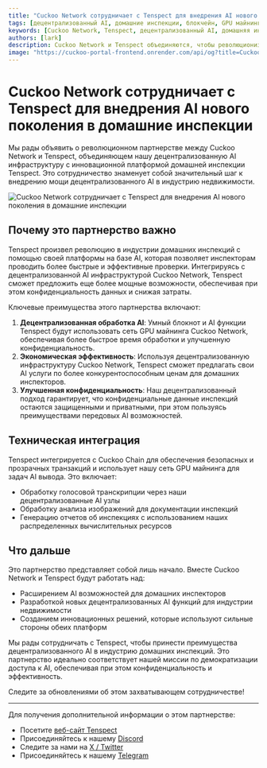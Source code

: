 ```yaml
---
title: "Cuckoo Network сотрудничает с Tenspect для внедрения AI нового поколения в домашние инспекции"
tags: [децентрализованный AI, домашние инспекции, блокчейн, GPU майнинг, технологии недвижимости]
keywords: [Cuckoo Network, Tenspect, децентрализованный AI, домашняя инспекция, блокчейн, GPU майнинг, AI инфраструктура]
authors: [lark]
description: Cuckoo Network и Tenspect объединяются, чтобы революционизировать индустрию домашних инспекций, интегрируя децентрализованную AI инфраструктуру, улучшая конфиденциальность и снижая затраты с помощью блокчейна и технологии GPU майнинга.
image: "https://cuckoo-portal-frontend.onrender.com/api/og?title=Cuckoo%20Network%20сотрудничает%20с%20Tenspect%20для%20внедрения%20AI%20нового%20поколения%20в%20домашние%20инспекции"
---
```


# Cuckoo Network сотрудничает с Tenspect для внедрения AI нового поколения в домашние инспекции

Мы рады объявить о революционном партнерстве между Cuckoo Network и Tenspect, объединяющем нашу децентрализованную AI инфраструктуру с инновационной платформой домашней инспекции Tenspect. Это сотрудничество знаменует собой значительный шаг к внедрению мощи децентрализованного AI в индустрию недвижимости.

![Cuckoo Network сотрудничает с Tenspect для внедрения AI нового поколения в домашние инспекции](https://cuckoo-portal-frontend.onrender.com/api/og?title=Cuckoo%20Network%20сотрудничает%20с%20Tenspect%20для%20внедрения%20AI%20нового%20поколения%20в%20домашние%20инспекции)

## Почему это партнерство важно

Tenspect произвел революцию в индустрии домашних инспекций с помощью своей платформы на базе AI, которая позволяет инспекторам проводить более быстрые и эффективные проверки. Интегрируясь с децентрализованной AI инфраструктурой Cuckoo Network, Tenspect сможет предложить еще более мощные возможности, обеспечивая при этом конфиденциальность данных и снижая затраты.

Ключевые преимущества этого партнерства включают:

1. **Децентрализованная обработка AI**: Умный блокнот и AI функции Tenspect будут использовать сеть GPU майнинга Cuckoo Network, обеспечивая более быстрое время обработки и улучшенную конфиденциальность.
2. **Экономическая эффективность**: Используя децентрализованную инфраструктуру Cuckoo Network, Tenspect сможет предлагать свои AI услуги по более конкурентоспособным ценам для домашних инспекторов.
3. **Улучшенная конфиденциальность**: Наш децентрализованный подход гарантирует, что конфиденциальные данные инспекций остаются защищенными и приватными, при этом пользуясь преимуществами передовых AI возможностей.

## Техническая интеграция

Tenspect интегрируется с Cuckoo Chain для обеспечения безопасных и прозрачных транзакций и использует нашу сеть GPU майнинга для задач AI вывода. Это включает:

- Обработку голосовой транскрипции через наши децентрализованные AI узлы
- Обработку анализа изображений для документации инспекций
- Генерацию отчетов об инспекциях с использованием наших распределенных вычислительных ресурсов

## Что дальше

Это партнерство представляет собой лишь начало. Вместе Cuckoo Network и Tenspect будут работать над:

- Расширением AI возможностей для домашних инспекторов
- Разработкой новых децентрализованных AI функций для индустрии недвижимости
- Созданием инновационных решений, которые используют сильные стороны обеих платформ

Мы рады сотрудничать с Tenspect, чтобы принести преимущества децентрализованного AI в индустрию домашних инспекций. Это партнерство идеально соответствует нашей миссии по демократизации доступа к AI, обеспечивая при этом конфиденциальность и эффективность.

Следите за обновлениями об этом захватывающем сотрудничестве!

------

Для получения дополнительной информации о этом партнерстве:

- Посетите [веб-сайт Tenspect](https://tenspect.com)
- Присоединяйтесь к нашему [Discord](https://cuckoo.network/dc)
- Следите за нами на [X / Twitter](https://cuckoo.network/x)
- Присоединяйтесь к нашему [Telegram](https://cuckoo.network/tg)
